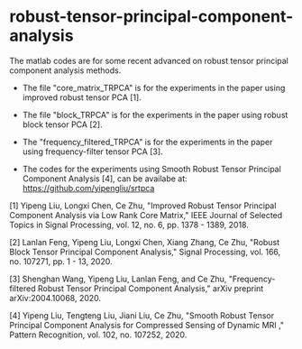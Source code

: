 # robust-tensor-principal-component-analysis

The matlab codes are for some recent advanced on robust tensor principal component analysis methods.

- The file "core_matrix_TRPCA" is for the experiments in the paper using improved robust tensor PCA [1]. 

- The file "block_TRPCA" is for the experiments in the paper using robust block tensor PCA [2].

- The "frequency_filtered_TRPCA" is for the experiments in the paper using frequency-filter tensor PCA [3].

- The codes for the experiments using Smooth Robust Tensor Principal Component Analysis [4], can be availabe at: 
https://github.com/yipengliu/srtpca

[1] Yipeng Liu, Longxi Chen, Ce Zhu, "Improved Robust Tensor Principal Component Analysis via Low Rank Core Matrix," IEEE Journal of Selected Topics in Signal Processing, vol. 12, no. 6, pp. 1378 - 1389, 2018.  

[2] Lanlan Feng, Yipeng Liu, Longxi Chen, Xiang Zhang, Ce Zhu, "Robust Block Tensor Principal Component Analysis," Signal Processing,  vol. 166, no. 107271, pp. 1 - 13, 2020. 

[3] Shenghan Wang, Yipeng Liu, Lanlan Feng, and Ce Zhu, "Frequency-filtered Robust Tensor Principal Component Analysis," arXiv preprint arXiv:2004.10068, 2020.

[4] Yipeng Liu, Tengteng Liu, Jiani Liu, Ce Zhu, "Smooth Robust Tensor Principal Component Analysis for Compressed Sensing of Dynamic MRI ," Pattern Recognition, vol. 102, no. 107252, 2020. 



